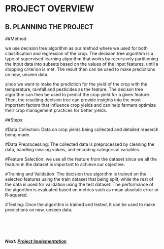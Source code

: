 # PROJECT OVERVIEW
## B. PLANNING THE PROJECT

##Method:

we use decision tree algorithm as our method where we used for both classification and regression of the crop. The decision tree algorithm is a type of supervised learning algorithm that works by recursively partitioning the input data into subsets based on the values of the input features, until a stopping criterion is met. The result then can be used to make predictions on new, unseen data.

since we want to make the prediction for the yield of the crop with the temperature, rainfall and pesticides as the feature. The decison tree algorithm can then be used to predict the crop yield for a given feature. Then, the resulting decision tree can provide insights into the most important factors that influence crop yields and can help farmers optimize their crop management practices for better yields.

##Steps:

#Data Collection: Data on crop yields being collected and detailed reaserch being made.

#Data Preprocessing: The collected data is preprocessed by cleaning the data, handling missing values, and encoding categorical variables.

#Feature Selection: we use all the feature from the dataset since we all the feature in the dataset is important to achieve our objective.

#Training and Validation: The decision tree algorithm is trained on the selected features using the train dataset that being split, while the rest of the data is used for validation using the test dataset. The performance of the algorithm is evaluated based on metrics such as mean absolute error or R-squared.

#Testing: Once the algorithm is trained and tested, it can be used to make predictions on new, unseen data.


<br><br><br>
##### Next: [Project Implementation](C-PROJECT_IMPLEMENTATION.md)
